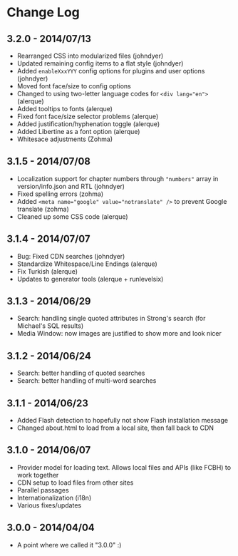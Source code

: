 Change Log
=======

3.2.0 - 2014/07/13
----

* Rearranged CSS into modularized files (johndyer)
* Updated remaining config items to a flat style (johndyer)
* Added `enableXxxYYY` config options for plugins and user options (johndyer)
* Moved font face/size to config options
* Changed to using two-letter language codes for `<div lang="en">` (alerque)
* Added tooltips to fonts (alerque)
* Fixed font face/size selector problems (alerque)
* Added justification/hyphenation toggle (alerque)
* Added Libertine as a font option (alerque)
* Whitesace adjustments (Zohma)

3.1.5 - 2014/07/08
----

* Localization support for chapter numbers through `"numbers"` array in version/info.json and RTL (johndyer)
* Fixed spelling errors (zohma)
* Added `<meta name="google" value="notranslate" />` to prevent Google translate (zohma)
* Cleaned up some CSS code (alerque)

3.1.4 - 2014/07/07
----

* Bug: Fixed CDN searches (johndyer)
* Standardize Whitespace/Line Endings (alerque)
* Fix Turkish (alerque)
* Updates to generator tools (alerque + runlevelsix)

3.1.3 - 2014/06/29
----

* Search: handling single quoted attributes in Strong's search (for Michael's SQL results)
* Media Window: now images are justified to show more and look nicer

3.1.2 - 2014/06/24
----

* Search: better handling of quoted searches
* Search: better handling of multi-word searches

3.1.1 - 2014/06/23
----

* Added Flash detection to hopefully not show Flash installation message
* Changed about.html to load from a local site, then fall back to CDN

3.1.0 - 2014/06/07
----

* Provider model for loading text. Allows local files and APIs (like FCBH) to work together
* CDN setup to load files from other sites
* Parallel passages
* Internationalization (i18n)
* Various fixes/updates

3.0.0 - 2014/04/04
----

* A point where we called it "3.0.0" :)